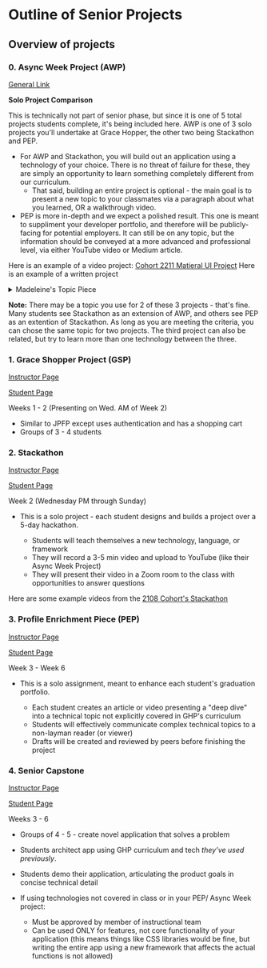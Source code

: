 # Outline of Senior Projects
## Overview of projects

### 0. Async Week Project (AWP)
[General Link](https://github.com/karaatfullstack/Async-Week-Guide#-async-week-project-)

**Solo Project Comparison**

This is technically not part of senior phase, but since it is one of 5 total projects students complete, it's being included here. 
AWP is one of 3 solo projects you'll undertake at Grace Hopper, the other two being Stackathon and PEP.
- For AWP and Stackathon, you will build out an application using a technology of your choice. There is no threat of failure for these, they are simply an opportunity to learn something completely different from our curriculum. 
   - That said, building an entire project is optional - the main goal is to present a new topic to your classmates via a paragraph about what you learned, OR a walkthrough video.
- PEP is more in-depth and we expect a polished result. This one is meant to suppliment your developer portfolio, and therefore will be publicly-facing for potential employers. It can still be on any topic, but the information should be conveyed at a more advanced and professional level, via either YouTube video or Medium article.

Here is an example of a video project: [Cohort 2211 Matieral UI Project](https://www.youtube.com/watch?v=Gl7qkIu9LYM)
Here is an example of a written project
<details>
    <summary>Madeleine's Topic Piece</summary>
    For Async Week, I focused on D3, a data visualization tool. I'm adding a link to the github repo and the tutorial I was following putting this together! D3 is really sophisticated and complex, with great documentation and wide useage. I am excited to keep playing around with it and some of the very fun data sets I found to experiment with! I wanted to mention two drawbacks here:
 - D3 does not play very well with Node, which made it complicated to play around with. Ultimately, I was able to work with it by adding the script tag to the HTML, but it meant that VSCode was mad because of d3 methods being undefined in the code, and caused some other issues that I am still troubleshooting.
 - D3 is a DOM manipulation tool just as React is, and many of the basic tutorials were for D3 in a vanilla DOM setting. Figuring out how to integrate it in a React app would be an additional step (there are many resources to help with this).
</details>

**Note:** 
There may be a topic you use for 2 of these 3 projects - that's fine. Many students see Stackathon as an extension of AWP, and others see PEP as an extention of Stackathon. As long as you are meeting the criteria, you can chose the same topic for two projects. The third project can also be related, but try to learn more than one technology between the three.


### 1. Grace Shopper Project (GSP)
 
[Instructor Page](https://github.com/FullstackAcademy/2022-PILOT-program-guide-web-core/tree/main/04-sr-phase/02-grace-shopper)

[Student Page](https://github.com/karaatfullstack/Outline-of-Senior-Projects/blob/main/GSP.md)
   
   Weeks 1 - 2 (Presenting on Wed. AM of Week 2)

- Similar to JPFP except uses authentication and has a shopping cart
- Groups of 3 - 4 students
    
### 2. Stackathon

[Instructor Page](https://github.com/FullstackAcademy/2022-PILOT-program-guide-web-core/tree/main/04-sr-phase/03-stackathon)

[Student Page](https://github.com/karaatfullstack/2023-Senior-Phase/blob/main/Week%202/Stackathon/Student-Readme.md)

   Week 2 (Wednesday PM through Sunday)

- This is a solo project - each student designs and builds a project over a 5-day hackathon. 

     - Students will teach themselves a new technology, language, or framework
     - They will record a 3-5 min video and upload to YouTube (like their Async Week Project)
     - They will present their video in a Zoom room to the class with opportunities to answer questions

Here are some example videos from the [2108 Cohort's Stackathon](https://www.youtube.com/playlist?list=PL_yPiP-ZZLhLS18FEz-0rMrPV4-37nlcK)
        
### 3. Profile Enrichment Piece (PEP)

[Instructor Page](https://github.com/karaatfullstack/2023-Senior-Phase/blob/main/Week%201/Portfolio-Enrich-Piece.md)

[Student Page](https://github.com/karaatfullstack/Outline-of-Senior-Projects/blob/main/PEP.md)

Week 3 - Week 6
- This is a solo assignment, meant to enhance each student's graduation portfolio.

  - Each student creates an article or video presenting a "deep dive" into a technical topic not explicitly covered in GHP's curriculum
  - Students will effectively communicate complex technical topics to a non-layman reader (or viewer)
  - Drafts will be created and reviewed by peers before finishing the project

### 4. Senior Capstone
[Instructor Page](https://github.com/FullstackAcademy/2022-PILOT-program-guide-web-core/blob/main/04-sr-phase/04-capstone/01-Lesson-Plan.md)

[Student Page](https://github.com/karaatfullstack/Outline-of-Senior-Projects/blob/main/Capstone.md)
   
   Weeks 3 - 6

 - Groups of 4 - 5 - create novel application that solves a problem
 - Students architect app using GHP curriculum and tech *they’ve used previously*.
 - Students demo their application, articulating the product goals in concise technical detail           
 - If using technologies not covered in class or in your PEP/ Async Week project:

    - Must be approved by member of instructional team
    - Can be used ONLY for features, not core functionality of your application (this means things like CSS libraries would be fine, but writing the entire app using a new framework that affects the actual functions is not allowed)
